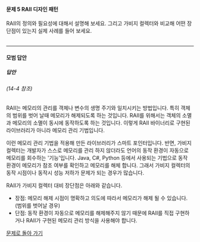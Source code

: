 #### 문제 5 RAII 디자인 패턴
RAII의 정의와 필요성에 대해서 설명해 보세요. 그리고 가비지 컬렉터와 비교해 어떤 장단점이 있는지 실제 사례를 들어 보세요.
<br/><br/>

---


#### 모범 답안
##### 답안
###### (14-4 참조)
RAII는 메모리의 관리를 객체나 변수의 생명 주기와 일치시키는 방법입니다. 특히 객체의 범위를 벗어 날때 메모리가 해제되도록 하는 것입니다. RAII를 위해서는 객체의 소멸과 메모리의 소멸이 동시에 동작하도록 하는 것입니다. 이렇게 RAII 바이너리로 구현된 라이브러리가 아니라 메모리 관리 기법입니다. 

이런 메모리 관리 기법을 적용해 만든 라이브러리가 스마트 포인터입니다. 반면, 가비지 컬렉터는 개발자가 스스로 메모리를 관리 하지 않더라도 언어의 동작 환경이 자동으로 메모리를 회수하는 '기능'입니다. Java, C#, Python 등에서 사용되는 기법으로 동작 환경이 메모리가 참조 여부를 확인하고 메모리를 해체 합니다. 그래서 가비지 컬렉터의 동작 시점이나 동작시 성능 저하가 문제가 되는 경우가 많습니다.

RAII가 가비지 컬렉터 대비 장단점은 아래와 같습니다.
* 장점: 메모리 해제 시점이 명확하고 의도에 따라서 메모리가 해제 될 수 있습니다. (범위를 벗어날 경우)
* 단점: 동작 환경이 자동으로 메모리를 해제해주지 않기 때문에 RAII를 직접 구현하거나 RAII가 구현된 메모리 관리 방식을 사용해야 합니다.

[문제로 돌아 가기](README.md "문제로 돌아 가기")
